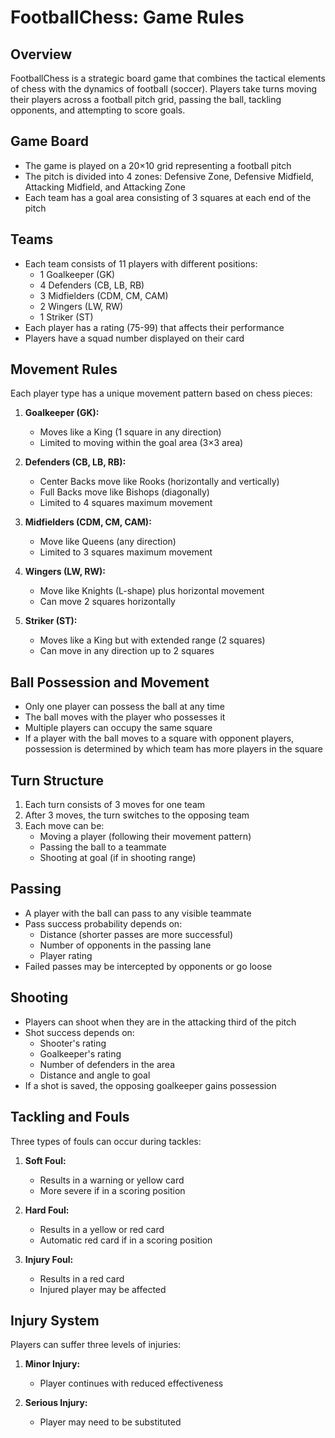 # FootballChess: Game Rules

## Overview
FootballChess is a strategic board game that combines the tactical elements of chess with the dynamics of football (soccer). Players take turns moving their players across a football pitch grid, passing the ball, tackling opponents, and attempting to score goals.

## Game Board
- The game is played on a 20×10 grid representing a football pitch
- The pitch is divided into 4 zones: Defensive Zone, Defensive Midfield, Attacking Midfield, and Attacking Zone
- Each team has a goal area consisting of 3 squares at each end of the pitch

## Teams
- Each team consists of 11 players with different positions:
  - 1 Goalkeeper (GK)
  - 4 Defenders (CB, LB, RB)
  - 3 Midfielders (CDM, CM, CAM)
  - 2 Wingers (LW, RW)
  - 1 Striker (ST)
- Each player has a rating (75-99) that affects their performance
- Players have a squad number displayed on their card

## Movement Rules
Each player type has a unique movement pattern based on chess pieces:

1. **Goalkeeper (GK):**
   - Moves like a King (1 square in any direction)
   - Limited to moving within the goal area (3×3 area)

2. **Defenders (CB, LB, RB):**
   - Center Backs move like Rooks (horizontally and vertically)
   - Full Backs move like Bishops (diagonally)
   - Limited to 4 squares maximum movement

3. **Midfielders (CDM, CM, CAM):**
   - Move like Queens (any direction)
   - Limited to 3 squares maximum movement

4. **Wingers (LW, RW):**
   - Move like Knights (L-shape) plus horizontal movement
   - Can move 2 squares horizontally

5. **Striker (ST):**
   - Moves like a King but with extended range (2 squares)
   - Can move in any direction up to 2 squares

## Ball Possession and Movement
- Only one player can possess the ball at any time
- The ball moves with the player who possesses it
- Multiple players can occupy the same square
- If a player with the ball moves to a square with opponent players, possession is determined by which team has more players in the square

## Turn Structure
1. Each turn consists of 3 moves for one team
2. After 3 moves, the turn switches to the opposing team
3. Each move can be:
   - Moving a player (following their movement pattern)
   - Passing the ball to a teammate
   - Shooting at goal (if in shooting range)

## Passing
- A player with the ball can pass to any visible teammate
- Pass success probability depends on:
  - Distance (shorter passes are more successful)
  - Number of opponents in the passing lane
  - Player rating
- Failed passes may be intercepted by opponents or go loose

## Shooting
- Players can shoot when they are in the attacking third of the pitch
- Shot success depends on:
  - Shooter's rating
  - Goalkeeper's rating
  - Number of defenders in the area
  - Distance and angle to goal
- If a shot is saved, the opposing goalkeeper gains possession

## Tackling and Fouls
Three types of fouls can occur during tackles:

1. **Soft Foul:**
   - Results in a warning or yellow card
   - More severe if in a scoring position

2. **Hard Foul:**
   - Results in a yellow or red card
   - Automatic red card if in a scoring position

3. **Injury Foul:**
   - Results in a red card
   - Injured player may be affected

## Injury System
Players can suffer three levels of injuries:

1. **Minor Injury:**
   - Player continues with reduced effectiveness

2. **Serious Injury:**
   - Player may need to be substituted
   